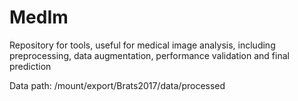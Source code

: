 # MedIm
Repository for tools, useful for medical image analysis, including preprocessing, data augmentation, performance validation and final prediction

Data path:
/mount/export/Brats2017/data/processed

